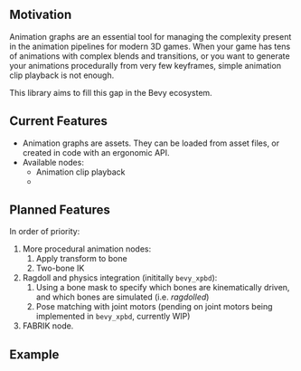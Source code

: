 ## Motivation

Animation graphs are an essential tool for managing the complexity present in
the animation pipelines for modern 3D games. When your game has tens of
animations with complex blends and transitions, or you want to generate
your animations procedurally from very few keyframes, simple animation
clip playback is not enough.

This library aims to fill this gap in the Bevy ecosystem.

## Current Features

- Animation graphs are assets. They can be loaded from asset files, or created in code with an ergonomic API.
- Available nodes:
  - Animation clip playback
  - 

## Planned Features

In order of priority:
1. More procedural animation nodes:
    1. Apply transform to bone
    2. Two-bone IK
2. Ragdoll and physics integration (inititally `bevy_xpbd`):
    1. Using a bone mask to specify which bones are kinematically driven, and which bones are simulated (i.e. *ragdolled*)
    2. Pose matching with joint motors (pending on joint motors being implemented in `bevy_xpbd`, currently WIP)
3. FABRIK node.

## Example
